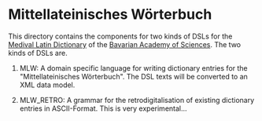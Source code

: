 Mittellateinisches Wörterbuch
=============================

This directory contains the components for two kinds of DSLs for the 
[Medival Latin Dictionary](https://www.mlw.badw.de) of the 
[Bavarian Academy of Sciences](https://badw.de). The two kinds of DSLs are.

1. MLW: A domain specific language for writing dictionary entries
   for the "Mittellateinisches Wörterbuch". The DSL texts will be converted
   to an XML data model.

2. MLW_RETRO: A grammar for the retrodigitalisation of existing dictionary
   entries in ASCII-Format. This is very experimental...


